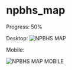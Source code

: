 # npbhs_map

Progress: 50%

Desktop:
![NPBHS MAP](https://i.imgur.com/rAE6Nyx.png)

Mobile:

![NPBHS MAP MOBILE](https://i.imgur.com/jPK5iDZ.png)
